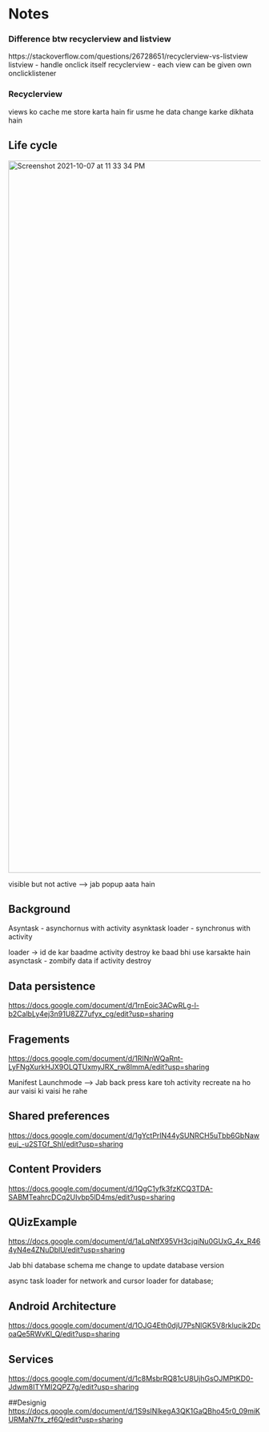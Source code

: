 <h1>Notes</h1>
<h3>Difference btw recyclerview and listview</h3>
https://stackoverflow.com/questions/26728651/recyclerview-vs-listview
listview - handle onclick itself
recyclerview - each view can be given own onclicklistener
<h3>Recyclerview</h3>
views ko cache me store karta hain fir usme he data change karke dikhata hain



## Life cycle
<img width="1422" alt="Screenshot 2021-10-07 at 11 33 34 PM" src="https://user-images.githubusercontent.com/64687869/136439212-66b4e16b-d496-4d2a-bf96-9c8193586908.png">


visible but not active --> jab popup aata hain

## Background
Asyntask - asynchornus with activity
asynktask loader - synchronus with activity

loader -> id de kar baadme activity destroy ke baad bhi use karsakte hain
asynctask - zombify data if activity destroy


## Data persistence
https://docs.google.com/document/d/1rnEoic3ACwRLg-l-b2CalbLy4ej3n91U8ZZ7ufyx_cg/edit?usp=sharing


## Fragements
https://docs.google.com/document/d/1RINnWQaRnt-LyFNgXurkHJX9OLQTUxmyJRX_rw8ImmA/edit?usp=sharing


Manifest Launchmode --> Jab back press kare toh activity recreate na ho aur vaisi ki vaisi he rahe


## Shared preferences
https://docs.google.com/document/d/1gYctPrIN44ySUNRCH5uTbb6GbNaweuj_-u2STGf_ShI/edit?usp=sharing


## Content Providers
https://docs.google.com/document/d/1QgC1yfk3fzKCQ3TDA-SABMTeahrcDCq2UIvbp5lD4ms/edit?usp=sharing

## QUizExample
https://docs.google.com/document/d/1aLqNtfX95VH3cjqiNu0GUxG_4x_R464yN4e4ZNuDblU/edit?usp=sharing



Jab bhi database schema me change to update database version

async task loader for network and cursor loader for database;


## Android Architecture
https://docs.google.com/document/d/1OJG4Eth0djU7PsNlGK5V8rklucik2DcoaQe5RWvKl_Q/edit?usp=sharing

## Services
https://docs.google.com/document/d/1c8MsbrRQ81cU8UjhGsOJMPtKD0-Jdwm8ITYMI2QPZ7g/edit?usp=sharing

##Designig
https://docs.google.com/document/d/1S9sINlkegA3QK1GaQBho45r0_09miKURMaN7fx_zf6Q/edit?usp=sharing